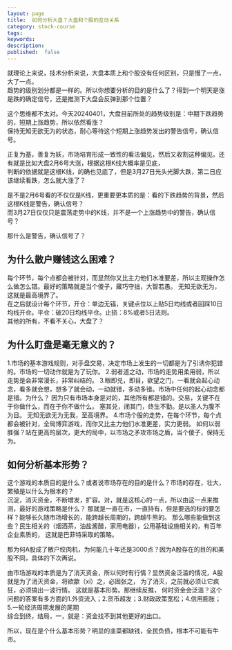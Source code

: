 ```yaml
---
layout: page
title:  如何分析大盘？大盘和个股的互动关系
category: stock-course
tags:
keywords:
description:
published:  false
---
```



就理论上来说，技术分析来说，大盘本质上和个股没有任何区别，只是慢了一点，大了一点。  
趋势的级别划分都是一样的。所以你想要分析的目的是什么了？得到一个明天是涨是跌的确定信号，还是推测下大盘会反弹到那个位置？

这个思维都不太对。今天20240401，大盘目前所处的趋势级别是：中期下跌趋势的，短期上涨趋势，所以依然看涨？  
保持无知无欲无为的状态，耐心等待这个短期上涨趋势发出的警告信号，确认信号。

正复为基，善复为妖，市场培育形成一致性的看法偏见，然后又收割这种偏见。还有就是比如大盘2月6号大涨，根据这根K线大概率是见底，  
判断的依据就是这根K线，的确也见底了，但是3月27日光头光脚大跌，第二日应该继续看跌，怎么就大涨了？

是不是2月6号看的不仅仅是K线，更重要更本质的是：看的下跌趋势的背景，然后这根K线是警告，确认信号？  
而3月27日仅仅只是震荡走势中的K线，并不是一个上涨趋势中的警告，确认信号？

那什么是警告，确认信号了？  

## 为什么散户赚钱这么困难？
每个环节，每个点都会被针对，而显然你又比主力他们水准要差，所以主观操作怎么做怎么错。最好的策略就是当个傻子，藏巧守拙，大智若愚。
无知无欲无为，这就是最高境界了。    
在之后就设计每个环节，开仓：单边无锚，关键点位以上贴5日均线或者回踩10日均线开仓。平仓：破20日均线平仓。止损：8%或者5日法则。  
其他的所有，不看不关心，大盘了？

## 为什么盯盘是毫无意义的？
1.市场的基本游戏规则，对手盘交易，决定市场上发生的一切都是为了引诱你犯错的。市场的一切动作就是为了玩你。
2.弱者道之动，市场的走势用柔用弱，所以走势是会非常漫长，非常纠结的。
3.眼即兑，即目，欲望之门，一看就会起心动念，看多就会想，想多了就会动，一动就错，多动多错。市场中任何的起心动念都是错。为什么？
因为只有市场本身是对的，其他所有都是错的。交易，关键不在于你做什么，而在于你不做什么。
塞其兑，闭其门，终生不勤。是以圣人为腹不为目。
无知无欲无为无我，至高境界。
4.市场个股的走势，在每个环节，每个点都会被针对，全局博弈游戏，而你又比主力他们水准更差，实力更弱。
如何以弱胜强？站在更高的层次，更大的局中，以市场之矛攻市场之盾，当个傻子，保持无为。

## 如何分析基本形势？
这个游戏的本质目的是什么？或者说市场存在的目的是什么？市场的存在，壮大，繁殖是以什么为根本的？  
沉淀，消灭资金，不断增发，扩容。对，就是这核心的一点，所以由这一点来推测，最好的游戏策略是什么？
那就是一直在市，一直持有，但是要选的标的要怎样？能够长久随市场增长的，能跨越长周期的，跨越牛熊的。
那么哪些能做到这些？民生相关的（烟酒茶，油盐酱醋，家用电器），公用基础设施相关的，有百年企业素质的，
这就是巴菲特采取的策略。  

那为何A股成了散户绞肉机，为何能几十年还是3000点？因为A股存在的目的和美股不同，具体的下次再说。

由市场游戏的本质是为了消灭资金，所以何时有行情？显然资金泛滥的情况，A股就是为了消灭资金，将欲歙（xī）之，必固张之，
为了消灭，之前就必须让它疯狂，必须搞出一波行情。
这就是基本形势。那继续反推， 何时资金会泛滥？这个问题的答案有多方面的1.外资流入；2.货币超发；3.财政政策宽松；4.信用膨胀；5.一轮经济周期发展的尾期  
综合到终，结局，一，就是：资金找不到其他更好的出口。

所以，现在是个什么基本形势？明显的韭菜都缺钱，全民负债，根本不可能有牛市。



